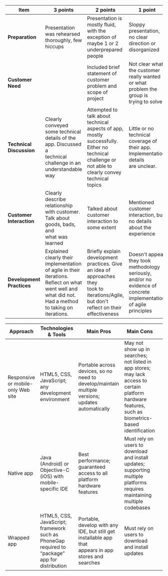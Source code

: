 |**Item**|**3 points**|**2 points**|**1 point**|
|-|-|-|-|
|**Preparation**|Presentation was rehearsed thoroughly, few hiccups|Presentation is mostly fluid, with the exception of maybe 1 or 2<br/>underprepared people|Sloppy presentation, no clear direction or disorganized|
|**Customer Need**||Included brief statement of customer problem and scope of project|Not clear what the customer really wanted or what problem the group is<br/>trying to solve|
|**Technical Discussion**|Clearly conveyed some technical details of the app.  Discussed a<br/>technical challenge in an understandable way|Attempted to talk about technical aspects of app, mostly successfully.<br/>Either no technical challenge or not able to clearly convey technical<br/>topics|Little or no technical coverage of their app.  Implementation details<br/>are unclear.|
|**Customer Interaction**|Clearly describe relationship with customer. Talk about goods, bads, and<br/>what was learned|Talked about customer interaction to some extent|Mentioned customer interaction, but no details about the experience|
|**Development Practices**|Explained clearly their implementation of agile in their iterations.<br/>Reflect on what went well and what did not.  Had a method to taking on<br/>iterations.|Briefly explain development practices.  Give an idea of approaches they<br/>took to iterations/Agile, but don't reflect on their effectiveness|Doesn't appear they took methodology seriously, and/or no evidence of<br/>concrete implementation of agile principles|


|**Approach**|**Technologies \& Tools**|**Main Pros**|**Main Cons**||
|-|-|-|-|-|
|Responsive or mobile-only Web site|HTML5, CSS, JavaScript; any development environment|Portable across devices, so no need to develop/maintain multiple<br/>  versions; updates automatically|May not show up in searches; not listed in app stores; may lack<br/>  access to certain platform hardware features, such as<br/>  biometrics-based identification||
|Native app|Java (Android) or Objective-C (iOS) with mobile-specific IDE|Best performance; guaranteed access to all platform hardware features|Must rely on users to download and install updates; supporting<br/>  multiple platforms requires maintaining multiple codebases||
|Wrapped app|HTML5, CSS, JavaScript; framework such as PhoneGap required to<br/>  “package” app for distribution|Portable, develop with any IDE, but still get installable app that<br/>  appears in app stores and searches|Must rely on users to download and install updates||